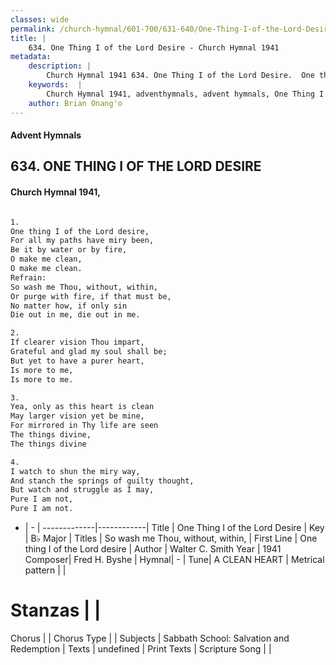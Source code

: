 ```yaml
---
classes: wide
permalink: /church-hymnal/601-700/631-640/One-Thing-I-of-the-Lord-Desire/
title: |
    634. One Thing I of the Lord Desire - Church Hymnal 1941
metadata:
    description: |
        Church Hymnal 1941 634. One Thing I of the Lord Desire.  One thing I of the Lord desire,  For all my paths have miry been,  Be it by water or by fire,  O make me clean,  O make me clean.  
    keywords:  |
        Church Hymnal 1941, adventhymnals, advent hymnals, One Thing I of the Lord Desire, One thing I of the Lord desire. So wash me Thou, without, within, 
    author: Brian Onang'o
---
```


#### Advent Hymnals
## 634. ONE THING I OF THE LORD DESIRE
####  Church Hymnal 1941,

```txt

1.
One thing I of the Lord desire, 
For all my paths have miry been, 
Be it by water or by fire, 
O make me clean, 
O make me clean. 
Refrain:
So wash me Thou, without, within, 
Or purge with fire, if that must be, 
No matter how, if only sin 
Die out in me, die out in me. 

2.
If clearer vision Thou impart, 
Grateful and glad my soul shall be; 
But yet to have a purer heart, 
Is more to me, 
Is more to me. 

3.
Yea, only as this heart is clean 
May larger vision yet be mine, 
For mirrored in Thy life are seen 
The things divine, 
The things divine 

4.
I watch to shun the miry way, 
And stanch the springs of guilty thought, 
But watch and struggle as I may, 
Pure I am not, 
Pure I am not.

```

- |   -  |
-------------|------------|
Title | One Thing I of the Lord Desire |
Key | B♭ Major |
Titles | So wash me Thou, without, within,  |
First Line | One thing I of the Lord desire |
Author | Walter C. Smith
Year | 1941
Composer| Fred H. Byshe |
Hymnal|  - |
Tune| A CLEAN HEART |
Metrical pattern | |
# Stanzas |  |
Chorus |  |
Chorus Type |  |
Subjects | Sabbath School: Salvation and Redemption |
Texts | undefined |
Print Texts | 
Scripture Song |  |
    
